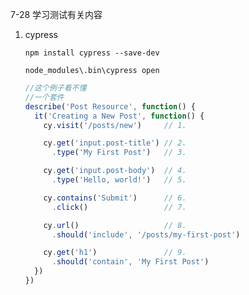 7-28 学习测试有关内容

1. cypress

   `npm install cypress --save-dev`

   `node_modules\.bin\cypress open`

   ```javascript
   //这个例子看不懂
   //一个套件
   describe('Post Resource', function() {
     it('Creating a New Post', function() {
       cy.visit('/posts/new')     // 1.
   
       cy.get('input.post-title') // 2.
         .type('My First Post')   // 3.
   
       cy.get('input.post-body')  // 4.
         .type('Hello, world!')   // 5.
   
       cy.contains('Submit')      // 6.
         .click()                 // 7.
   
       cy.url()                   // 8.
         .should('include', '/posts/my-first-post')
   
       cy.get('h1')               // 9.
         .should('contain', 'My First Post')
     })
   })
   ```

   